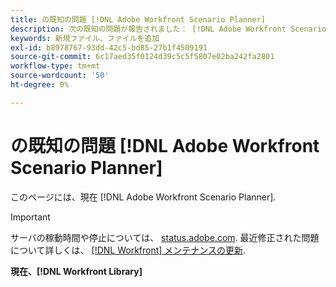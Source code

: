 ```yaml
---
title: の既知の問題 [!DNL Adobe Workfront Scenario Planner]
description: 次の既知の問題が報告されました： [!DNL Adobe Workfront Scenario Planner]
keywords: 新規ファイル、ファイルを追加
exl-id: b8978767-93dd-42c5-bd85-27b1f4509191
source-git-commit: 6c17aed35f0124d39c5c5f5807e02ba242fa2801
workflow-type: tm+mt
source-wordcount: '50'
ht-degree: 0%

---
```


# の既知の問題 [!DNL Adobe Workfront Scenario Planner]

このページには、現在 [!DNL Adobe Workfront Scenario Planner].

>[!IMPORTANT]
>
>サーバの稼動時間や停止については、 [status.adobe.com](https://status.adobe.com). 最近修正された問題について詳しくは、 [[!DNL Workfront] メンテナンスの更新](../maintenance/current-updates.md).

**現在、[!DNL Workfront Library]**
<!--


-->
